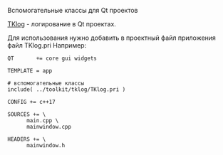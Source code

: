Вспомогательные классы для Qt проектов
 
[TKlog](https://github.com/pon79/toolkit/tree/master/tklog) - логирование в Qt проектах.

Для использования нужно добавить в проектный файл приложения файл TKlog.pri
Например:

	QT       += core gui widgets

	TEMPLATE = app

	# вспомогательные классы
	include( ../toolkit/tklog/TKlog.pri )

	CONFIG += c++17

	SOURCES += \
		  main.cpp \
		  mainwindow.cpp

	HEADERS += \
		  mainwindow.h
